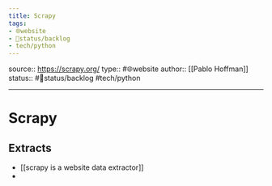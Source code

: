 ```yaml
---
title: Scrapy
tags:
- 🌐website
- 🚦status/backlog
- tech/python
---
```


source:: https://scrapy.org/
type:: #🌐website
author:: [[Pablo Hoffman]]
status:: #🚦status/backlog
#tech/python 

---

# Scrapy

## Extracts
- [[scrapy is a website data extractor]]
- 
